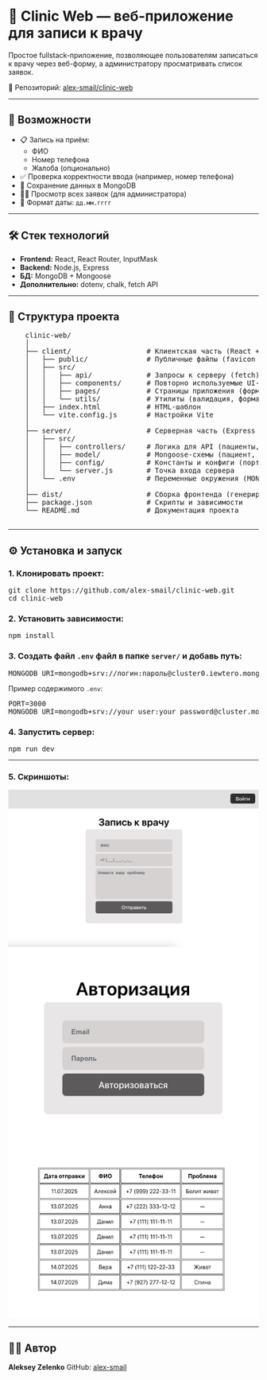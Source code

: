# 🏥 Clinic Web — веб-приложение для записи к врачу

Простое fullstack-приложение, позволяющее пользователям записаться к врачу через веб-форму, а администратору просматривать список заявок.

🔗 Репозиторий: [alex-smail/clinic-web](https://github.com/alex-smail/clinic-web)

---

## 🚀 Возможности

-   📋 Запись на приём:
    -   ФИО
    -   Номер телефона
    -   Жалоба (опционально)
-   ✅ Проверка корректности ввода (например, номер телефона)
-   💾 Сохранение данных в MongoDB
-   👨‍⚕️ Просмотр всех заявок (для администратора)
-   📅 Формат даты: `дд.мм.гггг`

---

## 🛠️ Стек технологий

-   **Frontend:** React, React Router, InputMask
-   **Backend:** Node.js, Express
-   **БД:** MongoDB + Mongoose
-   **Дополнительно:** dotenv, chalk, fetch API

---

## 📁 Структура проекта

<pre>
	clinic-web/
	│
	├── client/                  # Клиентская часть (React + Vite)
	│   ├── public/              # Публичные файлы (favicon и др.)
	│   ├── src/
	│   │   ├── api/             # Запросы к серверу (fetch)
	│   │   ├── components/      # Повторно используемые UI-компоненты
	│   │   ├── pages/           # Страницы приложения (форма, авторизация, список)
	│   │   └── utils/           # Утилиты (валидация, формат даты и т.д.)
	│   ├── index.html           # HTML-шаблон
	│   └── vite.config.js       # Настройки Vite
	│
	├── server/                  # Серверная часть (Express + MongoDB)
	│   ├── src/
	│   │   ├── controllers/     # Логика для API (пациенты, авторизация)
	│   │   ├── model/           # Mongoose-схемы (пациент, пользователь)
	│   │   ├── config/          # Константы и конфиги (порт, переменные)
	│   │   └── server.js        # Точка входа сервера
	│   └── .env                 # Переменные окружения (MONGODB_URI и др.)
	│
	├── dist/                    # Сборка фронтенда (генерируется автоматически)
	├── package.json             # Скрипты и зависимости
	└── README.md                # Документация проекта

</pre>

---

## ⚙️ Установка и запуск

### 1. Клонировать проект:

<pre>
git clone https://github.com/alex-smail/clinic-web.git
cd clinic-web
</pre>

### 2. Установить зависимости:

<pre>
npm install
</pre>

### 3. Создать файл `.env` файл в папке `server/` и добавь путь:

<pre>
MONGODB_URI=mongodb+srv://логин:пароль@cluster0.iewtero.mongodb.net/patients?retryWrites=true&w=majority&appName=Cluster0
</pre>

Пример содержимого `.env`:

<pre>
PORT=3000
MONGODB_URI=mongodb+srv://your_user:your_password@cluster.mongodb.net/clinic
</pre>

### 4. Запустить сервер:

<pre>
npm run dev
</pre>

---

### 5. Скриншоты:

<div align="center">
  <img src="./client/src/assets/1.png" alt="img">
</div>

<div align="center">
  <img src="./client/src/assets/2.png" alt="img">
</div>

<div align="center">
  <img src="./client/src/assets/3.png" alt="img">
</div>

---

## 🧑‍💻 Автор

**Aleksey Zelenko**
GitHub: [alex-smail](https://github.com/alex-smail)
